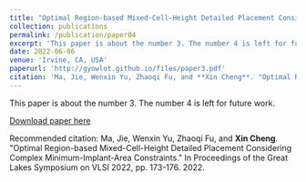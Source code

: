```yaml
---
title: "Optimal Region-based Mixed-Cell-Height Detailed Placement Considering Complex Minimum-Implant-Area Constraints"
collection: publications
permalink: /publication/paper04
excerpt: 'This paper is about the number 3. The number 4 is left for future work.'
date: 2022-06-06
venue: 'Irvine, CA, USA'
paperurl: 'http://gyowlot.github.io/files/paper3.pdf'
citation: 'Ma, Jie, Wenxin Yu, Zhaoqi Fu, and **Xin Cheng**. "Optimal Region-based Mixed-Cell-Height Detailed Placement Considering Complex Minimum-Implant-Area Constraints." In Proceedings of the Great Lakes Symposium on VLSI 2022, pp. 173-176. 2022.'
---
```

This paper is about the number 3. The number 4 is left for future work.

[Download paper here](http://gyowlot.github.io/files/paper3.pdf)

Recommended citation: Ma, Jie, Wenxin Yu, Zhaoqi Fu, and **Xin Cheng**. "Optimal Region-based Mixed-Cell-Height Detailed Placement Considering Complex Minimum-Implant-Area Constraints." In Proceedings of the Great Lakes Symposium on VLSI 2022, pp. 173-176. 2022.
